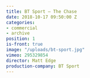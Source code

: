 ```yaml
---
title: BT Sport — The Chase
date: 2018-10-17 09:50:00 Z
categories:
- commercial
- archive
position: 1
is-front: true
image: "/uploads/bt-sport.jpg"
vimeo: 295329854
director: Matt Edge
production-company: BT Sport
---
```


